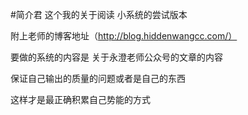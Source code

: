 #简介君
这个我的关于阅读 小系统的尝试版本

附上老师的博客地址（http://blog.hiddenwangcc.com/）

要做的系统的内容是 关于永澄老师公众号的文章的内容

保证自己输出的质量的问题或者是自己的东西

这样才是最正确积累自己势能的方式
